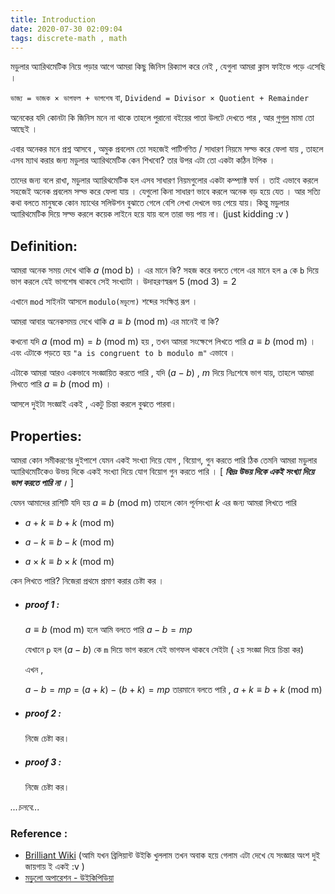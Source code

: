 ```yaml
---
title: Introduction
date: 2020-07-30 02:09:04
tags: discrete-math , math
---
```


মডুলার অ্যারিথমেটিক নিয়ে পড়ার আগে আমরা কিছু জিনিস রিক্যাপ করে নেই , যেগুলা আমরা ক্লাস ফাইভে পড়ে এসেছি । 

`ভাজ্য = ভাজক × ভাগফল + ভাগশেষ` বা, `Dividend = Divisor × Quotient + Remainder`

অনেকের যদি কোনটা কি জিনিস মনে না থাকে তাহলে পুরানো বইয়ের পাতা উলটে দেখতে পার , আর [গুগল](google.com) মামা তো আছেই । 

এবার অনেকর মনে প্রশ্ন আসবে , অমুক প্রবলেম তো সহজেই পাটিগণিত / সাধারণ নিয়মে সল্ভ করে  ফেলা যায় , তাহলে এসব ম্যাথ করার জন্য মডুলার অ্যারিথমেটিক কেন শিখবো? তার উপর এটা তো একটা কঠিন টপিক । 

তাদের জন্য বলে রাখা, মডুলার অ্যারিথমেটিক হল এসব সাধারণ নিয়মগুলোর একটা কম্প্যাক্ট ফর্ম । তাই এভাবে করলে সহজেই অনেক প্রবলেম সল্ভ করে ফেলা যায় । যেগুলো কিনা সাধারণ ভাবে করলে অনেক বড় হয়ে যেত ।  আর সত্যি কথা বলতে মানুষকে কোন ম্যাথের সলিউশন বুঝাতে গেলে বেশি লেখা দেখলে ভয় পেয়ে যায়। কিন্তু মডুলার অ্যারিথমেটিক দিয়ে সল্ভ করলে কয়েক লাইনে হয়ে যায় বলে তারা ভয় পায় না। (just kidding :v ) 



## Definition:

আমরা অনেক সময় দেখে থাকি $a \text{ (mod b)}$ । এর মানে কি? সহজ করে বলতে গেলে এর মানে হল `a` কে `b` দিয়ে ভাগ করলে যেই ভাগশেষ থাকবে সেই সংখ্যাটা ।  উদাহরণস্বরূপ $5 \text{ (mod 3)}=2$

এখানে `mod` সাইনটা আসলে `modulo(মডুলো)` শব্দের সংক্ষিপ্ত রূপ । 

আমরা আবার অনেকসময় দেখে থাকি $a\equiv b \text{ (mod m)}$ এর মানেই বা কি? 

কখনো যদি $a \text{ (mod m)}=b \text{ (mod m)}$ হয় , তখন আমরা সংক্ষেপে লিখতে পারি $a\equiv b \text{ (mod m)}$ । এবং এটাকে পড়তে হয় `"a is congruent to b modulo m"` এভাবে ।  

এটাকে আমরা আরও একভাবে সংজ্ঞায়িত করতে পারি , যদি $(a-b)$ , $m$ দিয়ে নিঃশেষে ভাগ যায়, তাহলে আমরা লিখতে পারি $a\equiv b \text{ (mod m)}$ ।

আসলে দুইটা সংজ্ঞাই একই , একটু চিন্তা করলে বুঝতে পারবা। 



## Properties:

আমরা কোন সমীকরণের দুইপাশে যেমন একই সংখ্যা দিয়ে যোগ , বিয়োগ, গুন  করতে পারি ঠিক তেমনি আমরা মডুলার অ্যারিথমেটিকেও উভয় দিকে একই সংখ্যা দিয়ে যোগ বিয়োগ গুন করতে পারি । [ ***বিদ্রঃ উভয় দিকে একই সংখ্যা দিয়ে ভাগ করতে পারি না ।*** ]  

যেমন আমাদের রাশিটি যদি হয় $a\equiv b \text{ (mod m)}$ তাহলে কোন পূর্নসংখ্যা $k$ এর জন্য আমরা লিখতে পারি 

- $a +k\equiv b+k \text{ (mod m)}$ 

- $a-k\equiv b-k \text{ (mod m)}$

- $a\times k\equiv b\times k \text{ (mod m)}$

কেন লিখতে পারি?  নিজেরা প্রথমে প্রমাণ করার চেষ্টা কর । 

- ##### proof 1 :

  $a\equiv b \text{ (mod m)}$ হলে আমি বলতে পারি $a-b=mp$

  যেখানে `p` হল $(a-b)$ কে `m` দিয়ে ভাগ করলে যেই ভাগফল থাকবে সেইটা ( ২য় সংজ্ঞা দিয়ে চিন্তা কর) 

  এখন , 

  $a-b=mp$
  = $(a+k)-(b+k)=mp$
  তারমানে বলতে পারি , $a +k\equiv b+k \text{ (mod m)}$ 

- ##### proof 2 :

  নিজে চেষ্টা কর। 

- ##### proof 3 :

  নিজে চেষ্টা কর। 

  

*...চলবে...*


### Reference :

- [Brilliant Wiki](https://brilliant.org/wiki/modular-arithmetic/) (আমি যখন ব্রিলিয়ান্ট উইকি খুললাম তখন অবাক হয়ে গেলাম এটা দেখে যে সংজ্ঞার অংশ দুই জায়গায় ই একই :v )
- [মডুলো অপারেশন - উইকিপিডিয়া](https://en.wikipedia.org/wiki/Modulo_operation) 